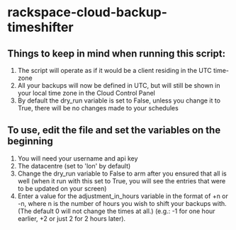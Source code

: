 # rackspace-cloud-backup-timeshifter

## Things to keep in mind when running this script:
1. The script will operate as if it would be a client residing in the UTC time-zone
2. All your backups will now be defined in UTC, but will still be shown in your local time zone in the Cloud Control Panel
3. By default the dry_run variable is set to False, unless you change it to True, there will be no changes made to your schedules

## To use, edit the file and set the variables on the beginning
1. You will need your username and api key
2. The datacentre (set to 'lon' by default)
3. Change the dry_run variable to False to arm after you ensured that all is well (when it run with this set to True, you will see the entries that were to be updated on your screen)
4. Enter a value for the adjustment_in_hours variable in the format of +n or -n, where n is the number of hours you wish to shift your backups with. (The default 0 will not change the times at all.) (e.g.: -1 for one hour earlier, +2 or just 2 for 2 hours later).
